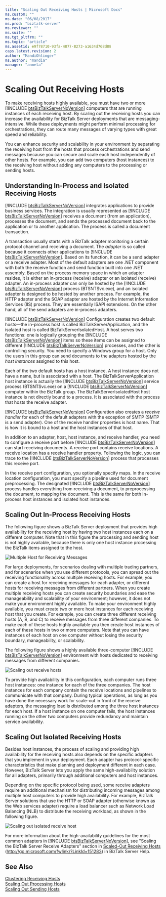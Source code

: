 ```yaml
---
title: "Scaling Out Receiving Hosts | Microsoft Docs"
ms.custom: ""
ms.date: "06/08/2017"
ms.prod: "biztalk-server"
ms.reviewer: ""
ms.suite: ""
ms.tgt_pltfrm: ""
ms.topic: "article"
ms.assetid: e9f78710-93fa-4877-8273-a1634d768d88
caps.latest.revision: 2
author: "MandiOhlinger"
ms.author: "mandia"
manager: "anneta"
---
```

# Scaling Out Receiving Hosts
To make receiving hosts highly available, you must have two or more [!INCLUDE [btsBizTalkServerNoVersion](../includes/btsbiztalkservernoversion-md.md)] computers that are running instances of each receiving host. By scaling out the receiving hosts you can increase the availability for BizTalk Server deployments that are messaging-intensive. While these deployments might perform minimal processing for orchestrations, they can route many messages of varying types with great speed and reliability.  
  
 You can enhance security and scalability in your environment by separating the receiving host from the hosts that process orchestrations and send messages because you can secure and scale each host independently of other hosts. For example, you can add two computers (host instances) to the receiving host without adding any computers to the processing or sending hosts.  
  
## Understanding In-Process and Isolated Receiving Hosts  
 [!INCLUDE [btsBizTalkServerNoVersion](../includes/btsbiztalkservernoversion-md.md)] integrates applications to provide business services. The integration is usually represented as [!INCLUDE [btsBizTalkServerNoVersion](../includes/btsbiztalkservernoversion-md.md)] receives a document (from an application), processes the document, and sends the processed document back to the application or to another application. The process is called a document transaction.  
  
 A transaction usually starts with a BizTalk adapter monitoring a certain protocol channel and receiving a document. The <em>adapter</em> is so called because it connects other applications to [!INCLUDE [btsBizTalkServerNoVersion](../includes/btsbiztalkservernoversion-md.md)]. Based on its function, it can be a send adapter or a receive adapter. Most of the default adapters are one .NET component with both the receive function and send function built into one .NET assembly. Based on the process memory space in which an adapter resides, it is either an in-process (receive) adapter or an isolated (receive) adapter. An in-process adapter can only be hosted by the [!INCLUDE [btsBizTalkServerNoVersion](../includes/btsbiztalkservernoversion-md.md)] process (BTSNTSvc.exe), and an isolated adapter is designed to be hosted by another process. For example, the HTTP adapter and the SOAP adapter are hosted by the Internet Information Services (IIS) process. They are essentially ISAPI extensions. On the other hand, all of the send adapters are in-process adapters.  
  
 [!INCLUDE [btsBizTalkServerNoVersion](../includes/btsbiztalkservernoversion-md.md)] Configuration creates two default hosts—the in-process host is called BizTalkServerApplication, and the isolated host is called BizTalkServerIsolatedHost. A host serves two functions: one is logically grouping the [!INCLUDE [btsBizTalkServerNoVersion](../includes/btsbiztalkservernoversion-md.md)] items so these items can be assigned to different [!INCLUDE [btsBizTalkServerNoVersion](../includes/btsbiztalkservernoversion-md.md)] processes, and the other is controlling security. You need to specify a Windows group for a host. Only the users in this group can send documents to the adapters hosted by the <em>host instances</em> assigned to this host.  
  
 Each of the two default hosts has a host instance. A host instance does not have a name, but is associated with a host. The BizTalkServerApplication host instance is actually the [!INCLUDE [btsBizTalkServerNoVersion](../includes/btsbiztalkservernoversion-md.md)] service process (BTSNTSvc.exe) on a [!INCLUDE [btsBizTalkServerNoVersion](../includes/btsbiztalkservernoversion-md.md)] computer within the BizTalk group. The BizTalkServerIsolatedHost host instance is not directly bound to a process. It is associated with the process that hosts the receive adapter.  
  
 [!INCLUDE [btsBizTalkServerNoVersion](../includes/btsbiztalkservernoversion-md.md)] Configuration also creates a <em>receive handler</em> for each of the default adapters with the exception of SMTP (SMTP is a send adapter). One of the receive handler properties is host name. That is how it is bound to a host and the host instances of that host.  
  
 In addition to an adapter, host, host instance, and receive handler, you need to configure a receive port before [!INCLUDE [btsBizTalkServerNoVersion](../includes/btsbiztalkservernoversion-md.md)] can start receiving documents. A receive port contains receive locations. A receive location has a receive handler property. Following the logic, you can trace to the [!INCLUDE [btsBizTalkServerNoVersion](../includes/btsbiztalkservernoversion-md.md)] process that processes this receive port.  
  
 In the receive port configuration, you optionally specify maps. In the receive location configuration, you must specify a pipeline used for document preprocessing. The designated [!INCLUDE [btsBizTalkServerNoVersion](../includes/btsbiztalkservernoversion-md.md)] process handles everything from receiving a document, to preprocessing the document, to mapping the document. This is the same for both in-process host instances and isolated host instances.  
  
## Scaling Out In-Process Receiving Hosts  
 The following figure shows a BizTalk Server deployment that provides high availability for the receiving host by having two host instances each on a different computer. Note that in this figure the processing and sending host is not highly available, because there is only one host instance processing the BizTalk items assigned to the host.  
  
 ![Multiple Host for Receiving Messages](../core/media/tdi-ha-scalereceive.gif "TDI_HA_ScaleReceive")  
  
 For large deployments, for scenarios dealing with multiple trading partners, and for scenarios when you use different protocols, you can spread out the receiving functionality across multiple receiving hosts. For example, you can create a host for receiving messages for each adapter, or different hosts for receiving messages from different partners. When you create multiple receiving hosts you can create security boundaries and ease the manageability and scalability of your environment; however, it does not make your environment highly available. To make your environment highly available, you must create two or more host instances for each receiving host that you create. For example, you can create three different receiving hosts (A, B, and C) to receive messages from three different companies. To make each of these hosts highly available you then create host instances of each of these hosts in two or more computers. Note that you can have instances of each host on one computer without losing the security boundary, manageability, or scalability.  
  
 The following figure shows a highly available three-computer [!INCLUDE [btsBizTalkServerNoVersion](../includes/btsbiztalkservernoversion-md.md)] environment with hosts dedicated to receiving messages from different companies.  
  
 ![Scaling out receive hosts](../technical-guides/media/04bd4234-dc71-49d8-b630-0643390b29f0.gif "04bd4234-dc71-49d8-b630-0643390b29f0")  
  
 To provide high availability in this configuration, each computer runs three host instances: one instance for each of the three companies. The host instances for each company contain the receive locations and pipelines to communicate with that company. During typical operations, as long as you have done the necessary work for scale-out in front of the receive adapters, the messaging load is distributed among the three host instances for each host. If a host instance on one computer fails, the host instances running on the other two computers provide redundancy and maintain service availability.  
  
## Scaling Out Isolated Receiving Hosts  
 Besides host instances, the process of scaling and providing high availability for the receiving hosts also depends on the specific adapters that you implement in your deployment. Each adapter has protocol-specific characteristics that make planning and deployment different in each case. However, BizTalk Server lets you apply the same high-availability solution for all adapters, primarily through additional computers and host instances.  
  
 Depending on the specific protocol being used, some receive adapters require an additional mechanism for distributing incoming messages among multiple host computers to provide high availability. For example, BizTalk Server solutions that use the HTTP or SOAP adapter (otherwise known as the Web services adapter) require a load balancer such as Network Load Balancing (NLB) to distribute the receiving workload, as shown in the following figure.  
  
 ![Scaling out isolated receive host](../technical-guides/media/cb38ec25-bfb0-4a55-8464-b7918b6fc746.gif "cb38ec25-bfb0-4a55-8464-b7918b6fc746")  
  
 For more information about the high-availability guidelines for the most common adapters in [!INCLUDE [btsBizTalkServerNoVersion](../includes/btsbiztalkservernoversion-md.md)], see "Scaling the BizTalk Server Receive Adapters" section in [Scaled-Out Receiving Hosts](http://go.microsoft.com/fwlink/?LinkId=151283) (<http://go.microsoft.com/fwlink/?LinkId=151283>) in BizTalk Server Help.  
  
## See Also  
 [Clustering Receiving Hosts](../technical-guides/clustering-receiving-hosts.md)   
 [Scaling Out Processing Hosts](../technical-guides/scaling-out-processing-hosts.md)   
 [Scaling Out Sending Hosts](../technical-guides/scaling-out-sending-hosts.md)